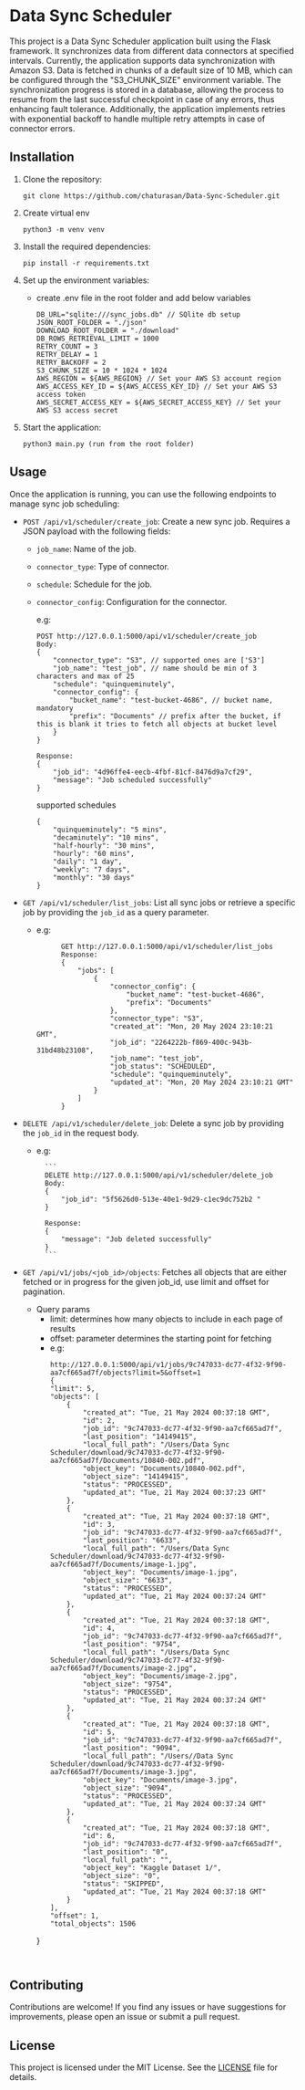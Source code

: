 # Data Sync Scheduler

This project is a Data Sync Scheduler application built using the Flask framework. It synchronizes data from different data connectors at specified intervals. Currently, the application supports data synchronization with Amazon S3. Data is fetched in chunks of a default size of 10 MB, which can be configured through the "S3_CHUNK_SIZE" environment variable. The synchronization progress is stored in a database, allowing the process to resume from the last successful checkpoint in case of any errors, thus enhancing fault tolerance. Additionally, the application implements retries with exponential backoff to handle multiple retry attempts in case of connector errors.

## Installation

1. Clone the repository:
    ```
    git clone https://github.com/chaturasan/Data-Sync-Scheduler.git
    ```
2. Create virtual env
    ```
    python3 -m venv venv
    ```

3. Install the required dependencies:
    ```
    pip install -r requirements.txt
    ```

3. Set up the environment variables:
    - create .env file in the root folder and add below variables
        ```
        DB_URL="sqlite:///sync_jobs.db" // SQlite db setup
        JSON_ROOT_FOLDER = "./json"
        DOWNLOAD_ROOT_FOLDER = "./download"
        DB_ROWS_RETRIEVAL_LIMIT = 1000
        RETRY_COUNT = 3
        RETRY_DELAY = 1
        RETRY_BACKOFF = 2
        S3_CHUNK_SIZE = 10 * 1024 * 1024
        AWS_REGION = ${AWS_REGION} // Set your AWS S3 account region
        AWS_ACCESS_KEY_ID = ${AWS_ACCESS_KEY_ID} // Set your AWS S3 access token
        AWS_SECRET_ACCESS_KEY = ${AWS_SECRET_ACCESS_KEY} // Set your AWS S3 access secret
        ```

4. Start the application:
    ```
    python3 main.py (run from the root folder)
    ```

## Usage

Once the application is running, you can use the following endpoints to manage sync job scheduling:

- `POST /api/v1/scheduler/create_job`: Create a new sync job. Requires a JSON payload with the following fields:
    - `job_name`: Name of the job.
    - `connector_type`: Type of connector.
    - `schedule`: Schedule for the job.
    - `connector_config`: Configuration for the connector.

        e.g:
        ```
        POST http://127.0.0.1:5000/api/v1/scheduler/create_job
        Body:
        {
            "connector_type": "S3", // supported ones are ['S3']
            "job_name": "test_job", // name should be min of 3 characters and max of 25
            "schedule": "quinqueminutely",
            "connector_config": {
                "bucket_name": "test-bucket-4686", // bucket name, mandatory
                "prefix": "Documents" // prefix after the bucket, if this is blank it tries to fetch all objects at bucket level
            }
        }

        Response:
        {
            "job_id": "4d96ffe4-eecb-4fbf-81cf-8476d9a7cf29",
            "message": "Job scheduled successfully"
        }
        ```

        supported schedules
        ```
        {
            "quinqueminutely": "5 mins",
            "decaminutely": "10 mins",
            "half-hourly": "30 mins",
            "hourly": "60 mins",
            "daily": "1 day",
            "weekly": "7 days",
            "monthly": "30 days"
        }
        ```

- `GET /api/v1/scheduler/list_jobs`: List all sync jobs or retrieve a specific job by providing the `job_id` as a query parameter.
    
    - e.g:

                GET http://127.0.0.1:5000/api/v1/scheduler/list_jobs
                Response:
                {
                    "jobs": [
                        {
                            "connector_config": {
                                "bucket_name": "test-bucket-4686",
                                "prefix": "Documents"
                            },
                            "connector_type": "S3",
                            "created_at": "Mon, 20 May 2024 23:10:21 GMT",
                            "job_id": "2264222b-f869-400c-943b-31bd48b23108",
                            "job_name": "test_job",
                            "job_status": "SCHEDULED",
                            "schedule": "quinqueminutely",
                            "updated_at": "Mon, 20 May 2024 23:10:21 GMT"
                        }
                    ]
                }

- `DELETE /api/v1/scheduler/delete_job`: Delete a sync job by providing the `job_id` in the request body.
    - e.g:

            ```
            DELETE http://127.0.0.1:5000/api/v1/scheduler/delete_job
            Body:
            {
                "job_id": "5f5626d0-513e-40e1-9d29-c1ec9dc752b2 "
            }

            Response:
            {
                "message": "Job deleted successfully"
            }
            ```


- `GET /api/v1/jobs/<job_id>/objects`: Fetches all objects that are either fetched or in progress for the given job_id, use limit and offset for pagination. 
    -  Query params 
        - limit: determines how many objects to include in each page of results
        - offset: parameter determines the starting point for fetching 
        - e.g:
            ```
            http://127.0.0.1:5000/api/v1/jobs/9c747033-dc77-4f32-9f90-aa7cf665ad7f/objects?limit=5&offset=1
            {
            "limit": 5,
            "objects": [
                {
                    "created_at": "Tue, 21 May 2024 00:37:18 GMT",
                    "id": 2,
                    "job_id": "9c747033-dc77-4f32-9f90-aa7cf665ad7f",
                    "last_position": "14149415",
                    "local_full_path": "/Users/Data Sync Scheduler/download/9c747033-dc77-4f32-9f90-aa7cf665ad7f/Documents/10840-002.pdf",
                    "object_key": "Documents/10840-002.pdf",
                    "object_size": "14149415",
                    "status": "PROCESSED",
                    "updated_at": "Tue, 21 May 2024 00:37:23 GMT"
                },
                {
                    "created_at": "Tue, 21 May 2024 00:37:18 GMT",
                    "id": 3,
                    "job_id": "9c747033-dc77-4f32-9f90-aa7cf665ad7f",
                    "last_position": "6633",
                    "local_full_path": "/Users/Data Sync Scheduler/download/9c747033-dc77-4f32-9f90-aa7cf665ad7f/Documents/image-1.jpg",
                    "object_key": "Documents/image-1.jpg",
                    "object_size": "6633",
                    "status": "PROCESSED",
                    "updated_at": "Tue, 21 May 2024 00:37:24 GMT"
                },
                {
                    "created_at": "Tue, 21 May 2024 00:37:18 GMT",
                    "id": 4,
                    "job_id": "9c747033-dc77-4f32-9f90-aa7cf665ad7f",
                    "last_position": "9754",
                    "local_full_path": "/Users/Data Sync Scheduler/download/9c747033-dc77-4f32-9f90-aa7cf665ad7f/Documents/image-2.jpg",
                    "object_key": "Documents/image-2.jpg",
                    "object_size": "9754",
                    "status": "PROCESSED",
                    "updated_at": "Tue, 21 May 2024 00:37:24 GMT"
                },
                {
                    "created_at": "Tue, 21 May 2024 00:37:18 GMT",
                    "id": 5,
                    "job_id": "9c747033-dc77-4f32-9f90-aa7cf665ad7f",
                    "last_position": "9094",
                    "local_full_path": "/Users//Data Sync Scheduler/download/9c747033-dc77-4f32-9f90-aa7cf665ad7f/Documents/image-3.jpg",
                    "object_key": "Documents/image-3.jpg",
                    "object_size": "9094",
                    "status": "PROCESSED",
                    "updated_at": "Tue, 21 May 2024 00:37:24 GMT"
                },
                {
                    "created_at": "Tue, 21 May 2024 00:37:18 GMT",
                    "id": 6,
                    "job_id": "9c747033-dc77-4f32-9f90-aa7cf665ad7f",
                    "last_position": "0",
                    "local_full_path": "",
                    "object_key": "Kaggle Dataset 1/",
                    "object_size": "0",
                    "status": "SKIPPED",
                    "updated_at": "Tue, 21 May 2024 00:37:18 GMT"
                }
            ],
            "offset": 1,
            "total_objects": 1506
        }
        ```
    

## Contributing

Contributions are welcome! If you find any issues or have suggestions for improvements, please open an issue or submit a pull request.

## License

This project is licensed under the MIT License. See the [LICENSE](LICENSE) file for details.
